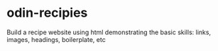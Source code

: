 # odin-recipies
Build a recipe website using html demonstrating the basic skills: links, images, headings, boilerplate, etc

